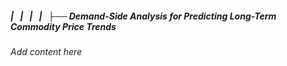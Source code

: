 ##### |   |   |   |   ├── Demand-Side Analysis for Predicting Long-Term Commodity Price Trends

*Add content here*